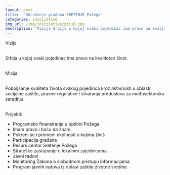 ```yaml
---
layout: post
title:  "Udruženje građana SRETENJE Požega"
categories: inicijative
img_url: /img/inicijative/pic10.jpg
description: "Vizija Srbija u kojoj svaki pojedinac ima pravo na kvalitetan život. Misija Poboljšanje kvaliteta života svakog pojedinca kroz aktivnosti u oblasti socijalne zaštite, pravne regulative i stvaranja preduslova za međusektorsku saradnju. Projekti: Programsko finansiranje u opštini Požega Imam pravo i hoću da znam Pokreni se i promeni okolnosti u kojima živiš Participacija građana Resurs centar "
---
```


<div class="justify">
Vizija<br/> <br/>

Srbija u kojoj svaki pojedinac ima pravo na kvalitetan život.<br/> <br/>

Misija<br/> <br/>

Poboljšanje kvaliteta života svakog pojedinca kroz aktivnosti u oblasti socijalne zaštite, pravne regulative i stvaranja preduslova za međusektorsku saradnju.<br/> <br/>

Projekti: <br/>
<ul>
<li>Programsko finansiranje u opštini Požega </li>
<li>Imam pravo i hoću da znam </li>
<li>Pokreni se i promeni okolnosti u kojima živiš </li>
<li>Participacija građana </li>
<li>Resurs centar Sretenje Požega </li>
<li>Strateško zastupanje u lokalnim zajednicama </li>
<li>Javni radovi </li>
<li>Monitoring Zakona o slobodnom pristupu informacijama </li>
<li>Program javnih radova iz oblast zaštite životne sredine </li>
</ul>
</div>